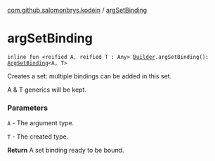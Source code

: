 [com.github.salomonbrys.kodein](index.md) / [argSetBinding](.)

# argSetBinding

`inline fun <reified A, reified T : Any> `[`Builder`](-kodein/-builder/index.md)`.argSetBinding(): `[`ArgSetBinding`](../com.github.salomonbrys.kodein.bindings/-arg-set-binding/index.md)`<A, T>`

Creates a set: multiple bindings can be added in this set.

A &amp; T generics will be kept.

### Parameters

`A` - The argument type.

`T` - The created type.

**Return**
A set binding ready to be bound.

